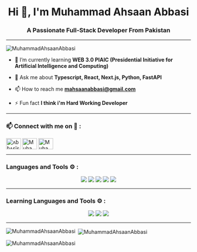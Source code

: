 <h1 align="center">Hi 👋, I'm Muhammad Ahsaan Abbasi</h1>
<h3 align="center">A Passionate Full-Stack Developer From Pakistan</h3>
<hr>
<p align="left"> <img src="https://komarev.com/ghpvc/?username=MuhammadAhsaanAbbasi&label=Profile%20views&color=0e75b6&style=flat" alt="MuhammadAhsaanAbbasi" /> </p>

- 🌱 I’m currently learning **WEB 3.0 PIAIC (Presidential Initiative for Artificial Intelligence and Computing)**

- 💬 Ask me about **Typescript, React, Next.js, Python, FastAPI**

- 📫 How to reach me **mahsaanabbasi@gmail.com**

- ⚡ Fun fact **I think i'm Hard Working Developer**

<hr>
<h3 align="left">📫 Connect with me on 🔗 :</h3>
<p align="left">
<a href="https://www.instagram.com/m_ahsaan_abbasi/" target="blank"><img align="center" src="https://raw.githubusercontent.com/rahuldkjain/github-profile-readme-generator/master/src/images/icons/Social/instagram.svg" alt="ʌɓɓʌşïşähãɓ" height="30" width="40" /></a>
<a href="https://twitter.com/Muhamma99141099" target="blank"><img align="center" src="https://raw.githubusercontent.com/rahuldkjain/github-profile-readme-generator/master/src/images/icons/Social/twitter.svg" altt alt="Muhamma99141099" height="30" width="40" /></a>
<a href="https://www.linkedin.com/in/muhammad-ahsaan-abbasi-995630263/" target="blank"><img align="center" src="https://raw.githubusercontent.com/rahuldkjain/github-profile-readme-generator/master/src/images/icons/Social/linked-in-alt.svg" alt="Muhammad Ahsaan Abbasi" height="30" width="40" /></a>
</p>

<hr>
<h3 align="left">Languages and Tools ⚙️ : </h3>

<p align='center'>
	<img src="https://skillicons.dev/icons?i=html,css,js,ts"/>
	<img src="https://skillicons.dev/icons?i=mongodb,express,react,nodejs"/>
	<img src="https://skillicons.dev/icons?i=nextjs,postgres,python,fastapi"/>
        <img src="https://skillicons.dev/icons?i=tailwind,figma,materialui" />
	<img src="https://skillicons.dev/icons?i=git,github,vscode,replit,vercel,postman" />
	
<!-- 	<img src="https://skillicons.dev/icons?i=react,express,mongodb," /> -->
<!-- 	<img src="https://skillicons.dev/icons?i=postman,vercel,prisma,planetscale,graphql" />
	<img src="https://skillicons.dev/icons?i=supabase,redux,md,materialui,firebase" /> -->
</p>

<hr>
<h3 align="left">Learning Languages and Tools ⚙️ : </h3>

<p align='center'>
	<img src="https://skillicons.dev/icons?i=threejs,nestjs,supabase,firebase,flask"/>
        <img src="https://skillicons.dev/icons?i=docker,kubernetes,kafka,tensorflow,pytorch" />
	<img src="https://skillicons.dev/icons?i=terraform,gitlab,aws,gcp,azure" />
</p>

<hr>

 <p><img align="left" src="https://github-readme-stats.vercel.app/api/top-langs?username=MuhammadAhsaanAbbasi&show_icons=true&locale=en&layout=compact&theme=tokyonight" alt="MuhammadAhsaanAbbasi" /></p>

<p>&nbsp;<img align="center" src="https://github-readme-stats.vercel.app/api?username=MuhammadAhsaanAbbasi&show_icons=true&locale=en&theme=radical" alt="MuhammadAhsaanAbbasi" /></p>

<p><img align="center" src="https://github-readme-streak-stats.herokuapp.com/?user=MuhammadAhsaanAbbasi&&theme=radical" alt="MuhammadAhsaanAbbasi" /></p>

